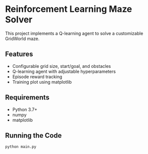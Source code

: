 # Reinforcement Learning Maze Solver

This project implements a Q-learning agent to solve a customizable GridWorld maze.

## Features
- Configurable grid size, start/goal, and obstacles
- Q-learning agent with adjustable hyperparameters
- Episode reward tracking
- Training plot using matplotlib

## Requirements
- Python 3.7+
- numpy
- matplotlib

## Running the Code
```bash
python main.py
